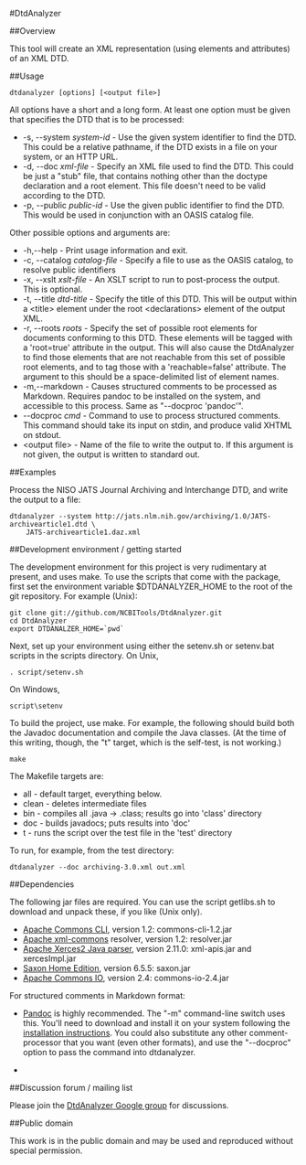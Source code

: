 ﻿#DtdAnalyzer

##Overview

This tool will create an XML representation (using elements and attributes)
of an XML DTD.

##Usage

    dtdanalyzer [options] [<output file>]

All options have a short and a long form.   At least one option must be given that specifies
the DTD that is to be processed:
* -s, --system *system-id* - Use the given system identifier to find the DTD.  This could
  be a relative pathname, if the DTD exists in a file on your system, or an HTTP URL.
* -d, --doc *xml-file* - Specify an XML file used to find the DTD.  This could be just a "stub"
  file, that contains nothing other than the doctype declaration and a root element.  This
  file doesn't need to be valid according to the DTD.
* -p, --public *public-id* - Use the given public identifier to find the DTD.  This would
  be used in conjunction with an OASIS catalog file.

Other possible options and arguments are:
* -h,--help - Print usage information and exit.
* -c, --catalog *catalog-file* - Specify a file to use as the OASIS catalog, 
  to resolve public identifiers
* -x, --xslt *xslt-file* - An XSLT script to run to post-process the output.  
  This is optional.
* -t, --title *dtd-title* - Specify the title of this DTD.  This will be output 
  within a &lt;title>
  element under the root &lt;declarations> element of the output XML.
* -r, --roots *roots* -  Specify the set of possible root elements for 
  documents conforming to this DTD. These elements will be tagged with a 
  'root=true' attribute in the output.  This will also cause the 
  DtdAnalyzer to find those elements that are not reachable from this set 
  of possible root elements, and to tag those with a 'reachable=false' 
  attribute.  The argument to this should be a space-delimited list of 
  element names.
* -m,--markdown - Causes structured comments to be processed as 
  Markdown. Requires pandoc to be installed on the system, and accessible 
  to this process. Same as "--docproc 'pandoc'". 
* --docproc *cmd* - Command to use to process structured comments.  
  This command should take its input on stdin, and produce valid XHTML on 
  stdout.
* &lt;output file> - Name of the file to write the output to.  If this argument is not given,
  the output is written to standard out.

##Examples

Process the NISO JATS Journal Archiving and Interchange DTD, and write the output to a
file:

    dtdanalyzer --system http://jats.nlm.nih.gov/archiving/1.0/JATS-archivearticle1.dtd \
        JATS-archivearticle1.daz.xml


##Development environment / getting started

The development environment for this project is very rudimentary at present,
and uses make.  To use the scripts that come with the package, first set the
environment variable $DTDANALYZER_HOME to the root of the git repository.
For example (Unix):

    git clone git://github.com/NCBITools/DtdAnalyzer.git
    cd DtdAnalyzer
    export DTDANALZER_HOME=`pwd`

Next, set up your environment using either the
setenv.sh or setenv.bat scripts in the scripts directory.  On Unix,

    . script/setenv.sh

On Windows,

    script\setenv

To build the project, use make.  For example, the following should build both
the Javadoc documentation and compile the Java classes.  (At the time of this
writing, though, the "t" target, which is the self-test, is not working.)

    make

The Makefile targets are:

* all - default target, everything below.
* clean - deletes intermediate files
* bin - compiles all .java → .class; results go into 'class' directory
* doc - builds javadocs; puts results into 'doc'
* t - runs the script over the test file in the 'test' directory

To run, for example, from the test directory:

    dtdanalyzer --doc archiving-3.0.xml out.xml


##Dependencies

The following jar files are required.  You can use the script getlibs.sh to download and
unpack these, if you like (Unix only).

* [Apache Commons CLI](http://commons.apache.org/cli/), version 1.2:
commons-cli-1.2.jar  
* [Apache xml-commons](http://xerces.apache.org/xml-commons/) resolver, 
version 1.2:  resolver.jar  
* [Apache Xerces2 Java parser](http://xerces.apache.org/#xerces2-j), 
version 2.11.0:  xml-apis.jar and xercesImpl.jar  
* [Saxon Home Edition](http://saxon.sourceforge.net), version 6.5.5:
saxon.jar
* [Apache Commons IO](http://commons.apache.org/io/), version 2.4:
commons-io-2.4.jar

For structured comments in Markdown format:

* [Pandoc](http://johnmacfarlane.net/pandoc/) is highly recommended.  The "-m" command-line switch uses this.  You'll need to download and install it on your system following the [installation instructions](http://johnmacfarlane.net/pandoc/installing.html).  You could also substitute any other comment-processor that you want (even other formats), and use the "--docproc" option to pass the command into dtdanalyzer.

* 
##Discussion forum / mailing list

Please join the <a href='https://groups.google.com/d/forum/dtdanalyzer'>DtdAnalyzer Google group</a>
for discussions.

##Public domain

This work is in the public domain and may be used and reproduced without special permission.

